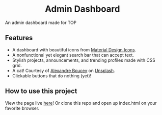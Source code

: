 <h1 align="center">Admin Dashboard</h1>

An admin dashboard made for TOP

Features
--------

- A dashboard with beautiful icons from <a href="https://pictogrammers.com/library/mdi/" rel="noopener noreferrer">Material Design Icons</a>.
- A nonfunctional yet elegant search bar that can accept text.
- Stylish projects, announcements, and trending profiles made with CSS grid.
- A cat! Courtesy of <a href="https://unsplash.com/@thisisareku" rel="noopener noreferrer">Alexandre Boucey</a> on <a href="https://unsplash.com/" rel="noopener noreferrer">Unsplash</a>.
- Clickable buttons that do nothing (yet)!

How to use this project
--------

View the page live <a href="https://pearmeow.github.io/admin-dashboard" rel="noopener noreferrer">here</a>! Or clone this repo and open up index.html on your favorite browser.
